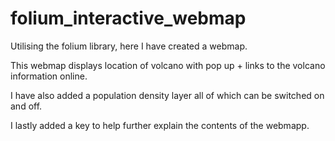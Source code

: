 # folium_interactive_webmap
Utilising the folium library, here I have created a webmap. 

This webmap displays location of volcano with pop up + links to the volcano information online.

I have also added a population density layer all of which can be switched on and off.

I lastly added a key to help further explain the contents of the webmapp.
